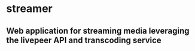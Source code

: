 # streamer

## Web application for streaming media leveraging the livepeer API and transcoding service
